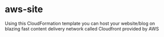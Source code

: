 # aws-site
Using this CloudFormation template you can host your website/blog on blazing fast content delivery network called Cloudfront provided by AWS
